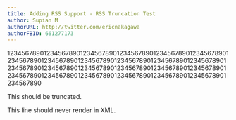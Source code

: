 ```yaml
---
title: Adding RSS Support - RSS Truncation Test
author: Supian M
authorURL: http://twitter.com/ericnakagawa
authorFBID: 661277173
---
```

1234567890123456789012345678901234567890123456789012345678901234567890123456789012345678901234567890123456789012345678901234567890123456789012345678901234567890123456789012345678901234567890123456789012345678901234567890123456789012345678901234567890

This should be truncated.
<!--truncate-->
This line should never render in XML.
